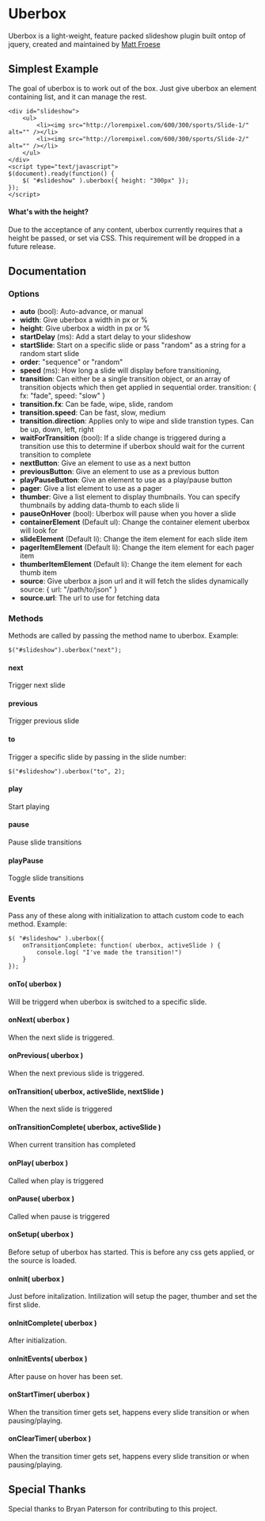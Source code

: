 # Uberbox

Uberbox is a light-weight, feature packed slideshow plugin built ontop of jquery, created and maintained by [Matt Froese](http://twitter.com/mattfroese)

## Simplest Example

The goal of uberbox is to work out of the box. Just give uberbox an element containing list, and it can manage the rest.

	<div id="slideshow">
		<ul>
			<li><img src="http://lorempixel.com/600/300/sports/Slide-1/" alt="" /></li>
			<li><img src="http://lorempixel.com/600/300/sports/Slide-2/" alt="" /></li>
		</ul>
	</div>	
	<script type="text/javascript">
	$(document).ready(function() {
		$( "#slideshow" ).uberbox({ height: "300px"	});
	});
	</script>

#### What's with the height?

Due to the acceptance of any content, uberbox currently requires that a height be passed, or set via CSS. This requirement will be dropped in a future release.

## Documentation

### Options

- **auto** (bool): Auto-advance, or manual
- **width**: Give uberbox a width in px or %
- **height**: Give uberbox a width in px or %
- **startDelay** (ms): Add a start delay to your slideshow
- **startSlide**: Start on a specific slide or pass "random" as a string for a random start slide
- **order**: "sequence" or "random"
- **speed** (ms): How long a slide will display before transitioning,
- **transition**: Can either be a single transition object, or an array of transition objects which then get applied in sequential order.
	transition: {
	    fx: "fade",
	    speed: "slow"
	}
- **transition.fx**: Can be fade, wipe, slide, random
- **transition.speed**: Can be fast, slow, medium
- **transition.direction**: Applies only  to wipe and slide transtion types. Can be up, down, left, right
- **waitForTransition** (bool): If a slide change is triggered during a transition use this to determine if uberbox should wait for the current transition to complete
- **nextButton**: Give an element to use as a next button
- **previousButton**: Give an element to use as a previous button
- **playPauseButton**: Give an element to use as a play/pause button
- **pager**: Give a list element to use as a pager
- **thumber**: Give a list element to display thumbnails. You can specify thumbnails by adding data-thumb to each slide li
- **pauseOnHover** (bool): Uberbox will pause when you hover a slide
- **containerElement** (Default ul): Change the container element uberbox will look for
- **slideElement** (Default li): Change the item element for each slide item
- **pagerItemElement** (Default li): Change the item element for each pager item
- **thumberItemElement** (Default li): Change the item element for each thumb item
- **source**: Give uberbox a json url and it will fetch the slides dynamically	
	source: {
		url: "/path/to/json"
	}
- **source.url**: The url to use for fetching data

### Methods

Methods are called by passing the method name to uberbox. Example:

	$("#slideshow").uberbox("next");

#### next
Trigger next slide

#### previous
Trigger previous slide

#### to
Trigger a specific slide by passing in the slide number:

	$("#slideshow").uberbox("to", 2);

#### play
Start playing

#### pause
Pause slide transitions

#### playPause
Toggle slide transitions

### Events

Pass any of these along with initialization to attach custom code to each method. Example:

	$( "#slideshow" ).uberbox({ 
		onTransitionComplete: function( uberbox, activeSlide ) {
			console.log( "I've made the transition!")
		}
	});

#### onTo( uberbox )
Will be triggerd when uberbox is switched to a specific slide.

#### onNext( uberbox )
When the next slide is triggered.

#### onPrevious( uberbox )
When the next previous slide is triggered.

#### onTransition( uberbox, activeSlide, nextSlide )
When the next slide is triggered

#### onTransitionComplete( uberbox, activeSlide )
When current transition has completed

#### onPlay( uberbox )
Called when play is triggered

#### onPause( uberbox )
Called when pause is triggered

#### onSetup( uberbox )
Before setup of uberbox has started. This is before any css gets applied, or the source is loaded.

#### onInit( uberbox )
Just before initalization. Intilization will setup the pager, thumber and set the first slide.

#### onInitComplete( uberbox )
After initialization.

#### onInitEvents( uberbox )
After pause on hover has been set.

#### onStartTimer( uberbox )
When the transition timer gets set, happens every slide transition or when pausing/playing.

#### onClearTimer( uberbox ) 
When the transition timer gets set, happens every slide transition or when pausing/playing.

## Special Thanks

Special thanks to Bryan Paterson for contributing to this project.